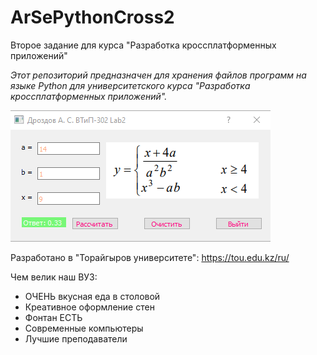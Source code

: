 # ArSePythonCross2
Второе задание для курса "Разработка кроссплатформенных приложений"

_Этот репозиторий предназначен для хранения файлов программ на языке Python для университетского курса "Разработка кроссплатформенных приложений"._

![Screenshot](Screenshot.PNG)

Разработано в "Торайгыров университете": https://tou.edu.kz/ru/

Чем велик наш ВУЗ:
* ОЧЕНЬ вкусная еда в столовой
* Креативное оформление стен
* Фонтан ЕСТЬ
* Современные компьютеры
* Лучшие преподаватели
